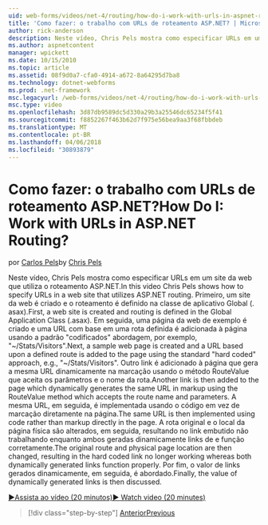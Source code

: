 ```yaml
---
uid: web-forms/videos/net-4/routing/how-do-i-work-with-urls-in-aspnet-routing
title: 'Como fazer: o trabalho com URLs de roteamento ASP.NET? | Microsoft Docs'
author: rick-anderson
description: Neste vídeo, Chris Pels mostra como especificar URLs em um site da web que utiliza o roteamento ASP.NET. Primeiro, um site da web é criado e o roteamento é definido no Gl....
ms.author: aspnetcontent
manager: wpickett
ms.date: 10/15/2010
ms.topic: article
ms.assetid: 08f9d0a7-cfa0-4914-a672-8a64295d7ba8
ms.technology: dotnet-webforms
ms.prod: .net-framework
msc.legacyurl: /web-forms/videos/net-4/routing/how-do-i-work-with-urls-in-aspnet-routing
msc.type: video
ms.openlocfilehash: 3d87db9589dc5d330a29b3a25546dc65234f5f41
ms.sourcegitcommit: f8852267f463b62d7f975e56bea9aa3f68fbbdeb
ms.translationtype: MT
ms.contentlocale: pt-BR
ms.lasthandoff: 04/06/2018
ms.locfileid: "30893879"
---
```

<a name="how-do-i-work-with-urls-in-aspnet-routing"></a><span data-ttu-id="47221-105">Como fazer: o trabalho com URLs de roteamento ASP.NET?</span><span class="sxs-lookup"><span data-stu-id="47221-105">How Do I: Work with URLs in ASP.NET Routing?</span></span>
====================
<span data-ttu-id="47221-106">por [Carlos Pels](https://twitter.com/chrispels)</span><span class="sxs-lookup"><span data-stu-id="47221-106">by [Chris Pels](https://twitter.com/chrispels)</span></span>

<span data-ttu-id="47221-107">Neste vídeo, Chris Pels mostra como especificar URLs em um site da web que utiliza o roteamento ASP.NET.</span><span class="sxs-lookup"><span data-stu-id="47221-107">In this video Chris Pels shows how to specify URLs in a web site that utilizes ASP.NET routing.</span></span> <span data-ttu-id="47221-108">Primeiro, um site da web é criado e o roteamento é definido na classe de aplicativo Global (. asax).</span><span class="sxs-lookup"><span data-stu-id="47221-108">First, a web site is created and routing is defined in the Global Application Class (.asax).</span></span> <span data-ttu-id="47221-109">Em seguida, uma página da web de exemplo é criado e uma URL com base em uma rota definida é adicionada à página usando a padrão "codificados" abordagem, por exemplo, "~/Stats/Visitors".</span><span class="sxs-lookup"><span data-stu-id="47221-109">Next, a sample web page is created and a URL based upon a defined route is added to the page using the standard "hard coded" approach, e.g., "~/Stats/Visitors".</span></span> <span data-ttu-id="47221-110">Outro link é adicionado à página que gera a mesma URL dinamicamente na marcação usando o método RouteValue que aceita os parâmetros e o nome da rota.</span><span class="sxs-lookup"><span data-stu-id="47221-110">Another link is then added to the page which dynamically generates the same URL in markup using the RouteValue method which accepts the route name and parameters.</span></span> <span data-ttu-id="47221-111">A mesma URL, em seguida, é implementada usando o código em vez de marcação diretamente na página.</span><span class="sxs-lookup"><span data-stu-id="47221-111">The same URL is then implemented using code rather than markup directly in the page.</span></span> <span data-ttu-id="47221-112">A rota original e o local da página física são alterados, em seguida, resultando no link embutido não trabalhando enquanto ambos geradas dinamicamente links de e função corretamente.</span><span class="sxs-lookup"><span data-stu-id="47221-112">The original route and physical page location are then changed, resulting in the hard coded link no longer working whereas both dynamically generated links function properly.</span></span> <span data-ttu-id="47221-113">Por fim, o valor de links gerados dinamicamente, em seguida, é abordado.</span><span class="sxs-lookup"><span data-stu-id="47221-113">Finally, the value of dynamically generated links is then discussed.</span></span>

[<span data-ttu-id="47221-114">&#9654;Assista ao vídeo (20 minutos)</span><span class="sxs-lookup"><span data-stu-id="47221-114">&#9654; Watch video (20 minutes)</span></span>](https://channel9.msdn.com/Blogs/ASP-NET-Site-Videos/how-do-i-work-with-urls-in-aspnet-routing)

> [!div class="step-by-step"]
> [<span data-ttu-id="47221-115">Anterior</span><span class="sxs-lookup"><span data-stu-id="47221-115">Previous</span></span>](how-do-i-use-routing-with-aspnet-web-forms.md)
